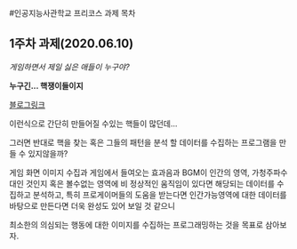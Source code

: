 #인공지능사관학교 프리코스 과제 목차

## 1주차 과제(2020.06.10)
*게임하면서 제일 싫은 애들이 누구야?*

**누구긴... 핵쟁이들이지**

[블로그링크](https://m.blog.naver.com/jsk6824/221818637313)

이런식으로 간단히 만들어질 수있는 핵들이 많던데...

그러면 반대로 핵을 찾는 혹은 그들의 패턴을 분석 할 데이터를 수집하는 프로그램을 만들 수 있지않을까?

게임 화면 이미지 수집과 게임에서 들여오는 효과음과 BGM이 인간의 영역, 가청주파수대인 것인지 혹은 볼수없는 영역에 비 정상적인 움직임이 있다면 해당되는 데이터를 수집하고 분석하고, 특히 프로게이머들의 도움을 받는다면 인간가능영역에 대한 데이터를 바탕으로 만든다면 더욱 완성도 있어 보일 것 같으니

최소한의 의심되는 행동에 대한 이미지를 수집하는 프로그래밍하는 것을 목표로 삼아보자.
